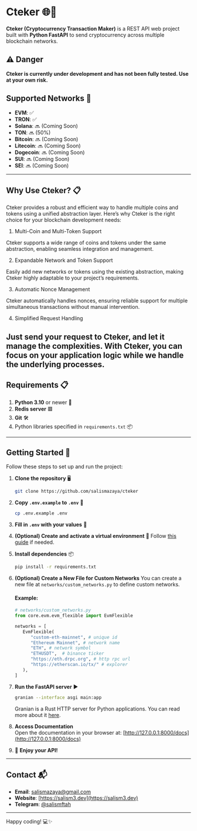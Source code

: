 # Cteker 🌐🚀

**Cteker (Cryptocurrency Transaction Maker)** is a REST API web project built with **Python FastAPI** to send cryptocurrency across multiple blockchain networks.

## ⚠️ Danger
**Cteker is currently under development and has not been fully tested. Use at your own risk.**

## Supported Networks 🌉
- **EVM**: ✅
- **TRON**: ✅
- **Solana**: 🔜 (Coming Soon)
- **TON**: 🔜 (50%)
- **Bitcoin**: 🔜 (Coming Soon)
- **Litecoin**: 🔜 (Coming Soon)
- **Dogecoin**: 🔜 (Coming Soon)
- **SUI**: 🔜 (Coming Soon)
- **SEI**: 🔜 (Coming Soon)
---
## Why Use Cteker? 📋
Cteker provides a robust and efficient way to handle multiple coins and tokens using a unified abstraction layer. Here’s why Cteker is the right choice for your blockchain development needs:

1. Multi-Coin and Multi-Token Support

Cteker supports a wide range of coins and tokens under the same abstraction, enabling seamless integration and management.

2. Expandable Network and Token Support

Easily add new networks or tokens using the existing abstraction, making Cteker highly adaptable to your project’s requirements.

3. Automatic Nonce Management

Cteker automatically handles nonces, ensuring reliable support for multiple simultaneous transactions without manual intervention.

4. Simplified Request Handling

Just send your request to Cteker, and let it manage the complexities. With Cteker, you can focus on your application logic while we handle the underlying processes.
---

## Requirements 📋
1. **Python 3.10** or newer 🐍
2. **Redis server** 🟥
3. **Git** 🛠️
4. Python libraries specified in `requirements.txt` 📦

---

## Getting Started 🚀

Follow these steps to set up and run the project:

1. **Clone the repository** 🖥️
   ```bash
   git clone https://github.com/salismazaya/cteker
   ```

2. **Copy `.env.example` to `.env`** 📂
   ```bash
   cp .env.example .env
   ```

3. **Fill in `.env` with your values** 🔑

4. **(Optional) Create and activate a virtual environment** 🌱
   Follow [this guide](https://stackoverflow.com/questions/43069780/how-to-create-virtual-env-with-python3) if needed.

5. **Install dependencies** 📦
   ```bash
   pip install -r requirements.txt
   ```

6. **(Optional) Create a New File for Custom Networks**
   You can create a new file at `networks/custom_networks.py` to define custom networks.

   #### Example:

   ```python
   # networks/custom_networks.py
   from core.evm.evm_flexible import EvmFlexible

   networks = [
      EvmFlexible(
         "custom-eth-mainnet", # unique id
         "Ethereum Mainnet", # network name
         "ETH", # network symbol
         "ETHUSDT",  # binance ticker
         "https://eth.drpc.org", # http rpc url
         "https://etherscan.io/tx/" # explorer
      ),
   ]
   ```
   
7. **Run the FastAPI server** ▶️
   ```bash
   granian --interface asgi main:app
   ```

   Granian is a Rust HTTP server for Python applications. You can read more about it [here](https://github.com/emmett-framework/granian).

8. **Access Documentation**  
   Open the documentation in your browser at: [http://127.0.0.1:8000/docs](http://127.0.0.1:8000/docs)

9. 🎉 **Enjoy your API!**

---

## Contact 📬

- **Email**: [salismazaya@gmail.com](mailto:salismazaya@gmail.com)
- **Website**: [https://salism3.dev](https://salism3.dev)
- **Telegram**: [@salismftah](https://t.me/salismftah)

---

Happy coding! 💻✨